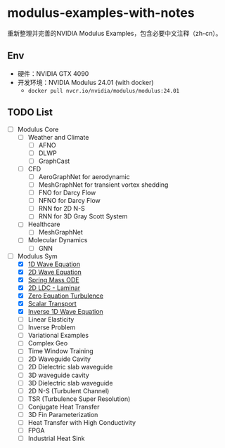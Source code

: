 # modulus-examples-with-notes
重新整理并完善的NVIDIA Modulus Examples，包含必要中文注释（zh-cn）。

## Env

* 硬件：NVIDIA GTX 4090
* 开发环境：NVIDIA Modulus 24.01 (with docker)
    * `docker pull nvcr.io/nvidia/modulus/modulus:24.01`

## TODO List

- [ ]  Modulus Core
    - [ ]  Weather and Climate
        - [ ]  AFNO
        - [ ]  DLWP
        - [ ]  GraphCast
    - [ ]  CFD
        - [ ]  AeroGraphNet for aerodynamic
        - [ ]  MeshGraphNet for transient vortex shedding
        - [ ]  FNO for Darcy Flow
        - [ ]  NFNO for Darcy Flow
        - [ ]  RNN for 2D N-S
        - [ ]  RNN for 3D Gray Scott System
    - [ ]  Healthcare
        - [ ]  MeshGraphNet
    - [ ]  Molecular Dynamics
        - [ ]  GNN
- [ ]  Modulus Sym
    - [x]  [1D Wave Equation](./01_1D_Wave/main_script.ipynb)
    - [x]  [2D Wave Equation](./02_2D_Wave/main_script.ipynb)
    - [x]  [Spring Mass ODE](./03_ODE_SpringMassSystem/main_script.ipynb)
    - [x]  [2D LDC - Laminar](./04_2D_LDC_Laminar/main_script.ipynb)
    - [x]  [Zero Equation Turbulence](./05_2D_LDC_ZeroEquationTurbulence/main_script.ipynb)
    - [x]  [Scalar Transport](./06_2D_AdvectionDiffusion/main_script.ipynb)
    - [x]  [Inverse 1D Wave Equation](./07_1D_Wave_Inverse/main_script.ipynb)
    - [ ]  Linear Elasticity
    - [ ]  Inverse Problem
    - [ ]  Variational Examples
    - [ ]  Complex Geo
    - [ ]  Time Window Training
    - [ ]  2D Waveguide Cavity
    - [ ]  2D Dielectric slab waveguide
    - [ ]  3D waveguide cavity
    - [ ]  3D Dielectric slab waveguide
    - [ ]  2D N-S (Turbulent Channel)
    - [ ]  TSR (Turbulence Super Resolution)
    - [ ]  Conjugate Heat Transfer
    - [ ]  3D Fin Parameterization
    - [ ]  Heat Transfer with High Conductivity
    - [ ]  FPGA
    - [ ]  Industrial Heat Sink
